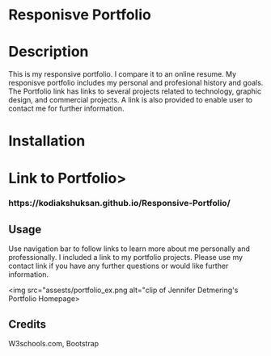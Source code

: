 # Responisve Portfolio

# Description

<p>This is my responsive portfolio. I compare it to an online resume. My responisve portfolio includes my personal and profesional history and goals. The Portfolio link has links to several projects related to technology, graphic design, and commercial projects. A link is also provided to enable user to contact me for further information.</p>


# Installation

<h1>Link to Portfolio></h1>


<h3>https://kodiakshuksan.github.io/Responsive-Portfolio/</h3>



## Usage 

<p>Use navigation bar to follow links to learn more about me personally and professionally. I included a link to my portfolio projects. Please use my contact link if you have any further questions or would like further information.</p>

<img src="assests/portfolio_ex.png alt="clip of Jennifer Detmering's Portfolio Homepage>



## Credits


W3schools.com, Bootstrap






